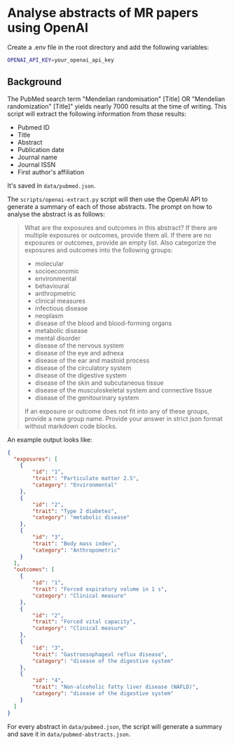 # Analyse abstracts of MR papers using OpenAI


Create a .env file in the root directory and add the following variables:

```bash
OPENAI_API_KEY=your_openai_api_key
```


## Background

The PubMed search term "Mendelian randomisation" [Title] OR "Mendelian randomization" [Title]" yields nearly 7000 results at the time of writing. This script will extract the following information from those results:

- Pubmed ID
- Title
- Abstract
- Publication date
- Journal name
- Journal ISSN
- First author's affiliation

It's saved in `data/pubmed.json`.

The `scripts/openai-extract.py` script will then use the OpenAI API to generate a summary of each of those abstracts. The prompt on how to analyse the abstract is as follows:

> What are the exposures and outcomes in this abstract? If there are multiple exposures or outcomes, provide them all. If there are no exposures or outcomes, provide an empty list. Also categorize the exposures and outcomes into the following groups: 
> - molecular
> - socioeconomic
> - environmental
> - behavioural
> - anthropmetric
> - clinical measures
> - infectious disease
> - neoplasm
> - disease of the blood and blood-forming organs
> - metabolic disease
> - mental disorder
> - disease of the nervous system
> - disease of the eye and adnexa
> - disease of the ear and mastoid process
> - disease of the circulatory system
> - disease of the digestive system
> - disease of the skin and subcutaneous tissue
> - disease of the musculoskeletal system and connective tissue
> - disease of the genitourinary system
> 
> If an exposure or outcome does not fit into any of these groups, provide a new group name. Provide your answer in strict json format without markdown code blocks.

An example output looks like:

```json
{
  "exposures": [
    {
        "id": "1",
        "trait": "Particulate matter 2.5",
        "category": "Environmental"
    },
    {
        "id": "2",
        "trait": "Type 2 diabetes",
        "category": "metabolic disease"
    },
    {
        "id": "3",
        "trait": "Body mass index",
        "category": "Anthropometric"
    }
  ],
  "outcomes": [
    {
        "id": "1",
        "trait": "Forced expiratory volume in 1 s",
        "category": "Clinical measure"
    },
    {
        "id": "2",
        "trait": "Forced vital capacity",
        "category": "Clinical measure"
    },
    {
        "id": "3",
        "trait": "Gastroesophageal reflux disease",
        "category": "disease of the digestive system"
    },
    {
        "id": "4",
        "trait": "Non-alcoholic fatty liver disease (NAFLD)",
        "category": "disease of the digestive system"
    }
  ]
}
```

For every abstract in `data/pubmed.json`, the script will generate a summary and save it in `data/pubmed-abstracts.json`.


